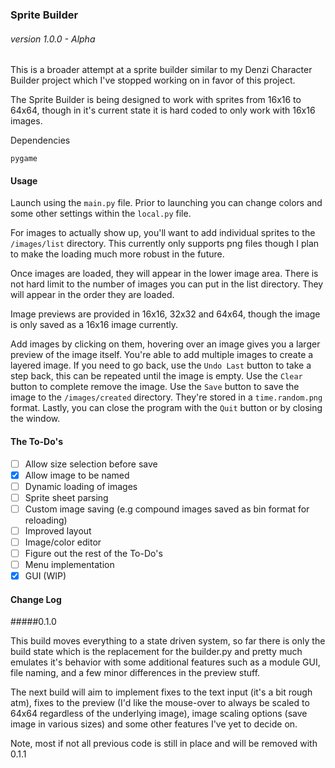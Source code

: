 ### Sprite Builder

###### version 1.0.0 - Alpha

This is a broader attempt at a sprite builder similar to my Denzi Character Builder project which I've stopped working on in favor of this project.

The Sprite Builder is being designed to work with sprites from 16x16 to 64x64, though in it's current state it is hard coded to only work with 16x16 images.

Dependencies
```
pygame
```

#### Usage

Launch using the `main.py` file.  Prior to launching you can change colors and some other settings within the `local.py` file.

For images to actually show up, you'll want to add individual sprites to the `/images/list` directory.  This currently only supports png files though I plan to make the loading much more robust in the future.

Once images are loaded, they will appear in the lower image area.  There is not hard limit to the number of images you can put in the list directory.  They will appear in the order they are loaded.

Image previews are provided in 16x16, 32x32 and 64x64, though the image is only saved as a 16x16 image currently.

Add images by clicking on them, hovering over an image gives you a larger preview of the image itself.  You're able to add multiple images to create a layered image.  If you need to go back, use the `Undo Last` button to take a step back, this can be repeated until the image is empty.  Use the `Clear` button to complete remove the image.  Use the `Save` button to save the image to the `/images/created` directory.  They're stored in a `time.random.png` format.  Lastly, you can close the program with the `Quit` button or by closing the window.

#### The To-Do's

- [ ] Allow size selection before save
- [x] Allow image to be named
- [ ] Dynamic loading of images
- [ ] Sprite sheet parsing
- [ ] Custom image saving (e.g compound images saved as bin format for reloading)
- [ ] Improved layout
- [ ] Image/color editor
- [ ] Figure out the rest of the To-Do's
- [ ] Menu implementation
- [x] GUI (WIP)

#### Change Log

#####0.1.0

This build moves everything to a state driven system, so far there is only the build state which is the replacement
for the builder.py and pretty much emulates it's behavior with some additional features such as a module GUI, file
naming, and a few minor differences in the preview stuff.

The next build will aim to implement fixes to the text input (it's a bit rough atm), fixes to the preview (I'd like
the mouse-over to always be scaled to 64x64 regardless of the underlying image), image scaling options (save image
in various sizes) and some other features I've yet to decide on.

Note, most if not all previous code is still in place and will be removed with 0.1.1